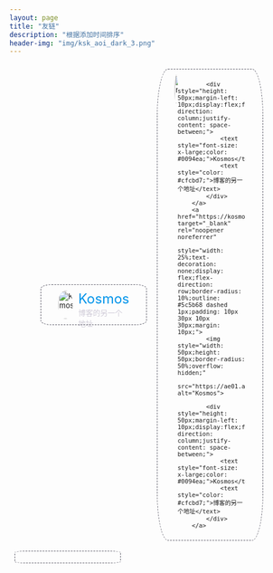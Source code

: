 ```yaml
---
layout: page
title: "友链"
description: "根据添加时间排序"
header-img: "img/ksk_aoi_dark_3.png"
---
```


 <div style="width: 100%; display: flex;font-size: small;    flex-direction: row;align-items: center;justify-content: center;">
        <!--Kosmos的另一个地址-->
        <a href="https://kosmosakura.com" target="_blank" rel="noopener noreferrer"
           style="width: 25%;text-decoration: none;display: flex;flex-direction: row;border-radius: 10%;outline: #5c5b68 dashed 1px;padding: 10px 30px 10px 30px;margin: 10px;">
            <img style="width: 50px;height: 50px;border-radius: 50%;overflow: hidden;"
                 src="https://ae01.alicdn.com/kf/HTB1FpSFaYY1gK0jSZTEq6xDQVXa1.jpg" alt="Kosmos">
            <div style="height: 50px;margin-left: 10px;display:flex;flex-direction: column;justify-content: space-between;">
                <text style="font-size: x-large;color: #0094ea;">Kosmos</text>
                <text style="color: #cfcbd7;">博客的另一个地址</text>
            </div>
        </a>
        <a href="https://kosmosakura.com" target="_blank" rel="noopener noreferrer"
           style="width: 25%;text-decoration: none;display: flex;flex-direction: row;border-radius: 10%;outline: #5c5b68 dashed 1px;padding: 10px 30px 10px 30px;margin: 10px;">
            <img style="width: 50px;height: 50px;border-radius: 50%;overflow: hidden;"
                 src="https://ae01.alicdn.com/kf/HTB1FpSFaYY1gK0jSZTEq6xDQVXa1.jpg" alt="Kosmos">

            <div style="height: 50px;margin-left: 10px;display:flex;flex-direction: column;justify-content: space-between;">
                <text style="font-size: x-large;color: #0094ea;">Kosmos</text>
                <text style="color: #cfcbd7;">博客的另一个地址</text>
            </div>
        </a>
        <a href="https://kosmosakura.com" target="_blank" rel="noopener noreferrer"
           style="width: 25%;text-decoration: none;display: flex;flex-direction: row;border-radius: 10%;outline: #5c5b68 dashed 1px;padding: 10px 30px 10px 30px;margin: 10px;">
            <img style="width: 50px;height: 50px;border-radius: 50%;overflow: hidden;"
                 src="https://ae01.alicdn.com/kf/HTB1FpSFaYY1gK0jSZTEq6xDQVXa1.jpg" alt="Kosmos">

            <div style="height: 50px;margin-left: 10px;display:flex;flex-direction: column;justify-content: space-between;">
                <text style="font-size: x-large;color: #0094ea;">Kosmos</text>
                <text style="color: #cfcbd7;">博客的另一个地址</text>
            </div>
        </a>
</div>




